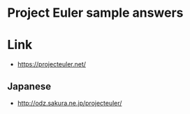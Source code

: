 Project Euler sample answers
=====================


# Link

* https://projecteuler.net/

## Japanese

* http://odz.sakura.ne.jp/projecteuler/
